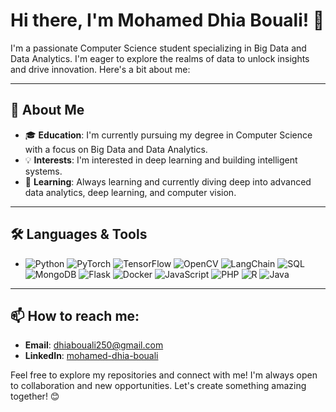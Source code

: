 # Hi there, I'm Mohamed Dhia Bouali! 👋

I'm a passionate Computer Science student specializing in Big Data and Data Analytics. I'm eager to explore the realms of data to unlock insights and drive innovation. Here's a bit about me:

---

## 🚀 About Me

- 🎓 **Education**: I'm currently pursuing my degree in Computer Science with a focus on Big Data and Data Analytics.
- 💡 **Interests**: I'm interested in deep learning and building intelligent systems.
- 🌱 **Learning**: Always learning and currently diving deep into advanced data analytics, deep learning, and computer vision.

---

## 🛠️ Languages & Tools

- ![Python](https://img.shields.io/badge/-Python-3776AB?logo=python&logoColor=white&style=flat-square) ![PyTorch](https://img.shields.io/badge/-PyTorch-EE4C2C?logo=pytorch&logoColor=white&style=flat-square) ![TensorFlow](https://img.shields.io/badge/-TensorFlow-FF6F00?logo=tensorflow&logoColor=white&style=flat-square) ![OpenCV](https://img.shields.io/badge/-OpenCV-5C3EE8?logo=opencv&logoColor=white&style=flat-square) ![LangChain](https://img.shields.io/badge/-LangChain-000000?style=flat-square&logo=langchain) ![SQL](https://img.shields.io/badge/-SQL-4479A1?logo=postgresql&logoColor=white&style=flat-square) ![MongoDB](https://img.shields.io/badge/-MongoDB-47A248?logo=mongodb&logoColor=white&style=flat-square) ![Flask](https://img.shields.io/badge/-Flask-000000?logo=flask&logoColor=white&style=flat-square) ![Docker](https://img.shields.io/badge/-Docker-2496ED?logo=docker&logoColor=white&style=flat-square) ![JavaScript](https://img.shields.io/badge/-JavaScript-F7DF1E?logo=javascript&logoColor=black&style=flat-square) ![PHP](https://img.shields.io/badge/-PHP-777BB4?logo=php&logoColor=white&style=flat-square) ![R](https://img.shields.io/badge/-R-276DC3?logo=r&logoColor=white&style=flat-square) ![Java](https://img.shields.io/badge/-Java-007396?logo=java&logoColor=white&style=flat-square) 

---

## 📫 How to reach me:

- **Email**: [dhiabouali250@gmail.com](dhiabouali250@gmail.com)
- **LinkedIn**: [mohamed-dhia-bouali](https://www.linkedin.com/in/mohamed-dhia-bouali-03734a253)

Feel free to explore my repositories and connect with me! I'm always open to collaboration and new opportunities. Let's create something amazing together! 😊
